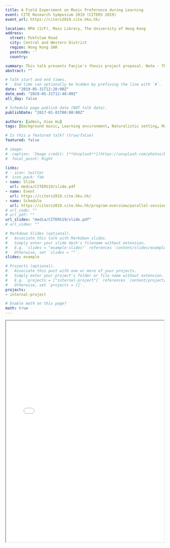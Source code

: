 ```yaml
---
title: A Field Experiment on Music Preference during Learning
event: CITE Research Symposium 2019 (CITERS 2019)
event_url: https://citers2019.cite.hku.hk/

location: MPA (2/F), Main Library, The University of Hong Kong
address:
  street: Pokfulam Road
  city: Central and Western District
  region: Hong Kong SAR
  postcode: ''
  country: 

summary: This talk presents Fanjie's thesis project proposal. Note - This talk present the preliminary study design. The study design has been further refined in the final dissertation project.
abstract: ""

# Talk start and end times.
#   End time can optionally be hidden by prefixing the line with `#`.
date: "2019-05-31T12:20:00Z"
date_end: "2019-05-31T12:40:00Z"
all_day: false

# Schedule page publish date (NOT talk date).
publishDate: "2017-01-01T00:00:00Z"

authors: [admin, Xiao Hu]
tags: [Background music, Learning environment, Naturalistic setting, Music information retrieval, Master thesis project]

# Is this a featured talk? (true/false)
featured: false

# image:
#  caption: 'Image credit: [**Unsplash**](https://unsplash.com/photos/bzdhc5b3Bxs)'
#  focal_point: Right

links:
# - icon: twitter
#  icon_pack: fab
- name: Slide
  url: media/CITERS19/slide.pdf
- name: Event
  url: https://citers2019.cite.hku.hk/
- name: Schedule
  url: https://citers2019.cite.hku.hk/program-overview/parallel-sessions/
# url_code: ""
# url_pdf: ""
url_slides: "media/CITERS19/slide.pdf"
# url_video: ""

# Markdown Slides (optional).
#   Associate this talk with Markdown slides.
#   Simply enter your slide deck's filename without extension.
#   E.g. `slides = "example-slides"` references `content/slides/example-slides.md`.
#   Otherwise, set `slides = ""`.
slides: example

# Projects (optional).
#   Associate this post with one or more of your projects.
#   Simply enter your project's folder or file name without extension.
#   E.g. `projects = ["internal-project"]` references `content/project/deep-learning/index.md`.
#   Otherwise, set `projects = []`.
projects:
- internal-project

# Enable math on this page?
math: true
---
```

<iframe src="media/CITERS19/slide.pdf" width="500" height="700">

